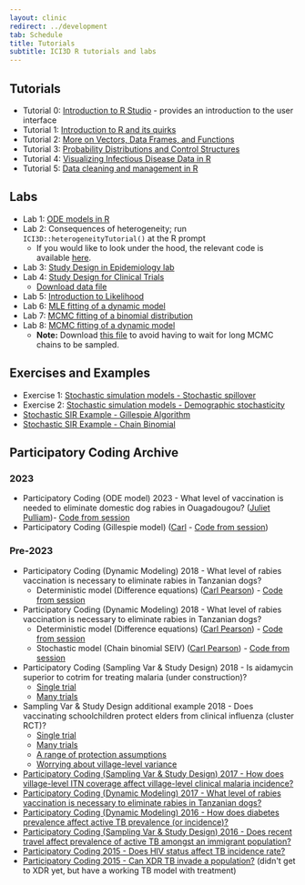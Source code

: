 ```yaml
---
layout: clinic
redirect: ../development
tab: Schedule
title: Tutorials
subtitle: ICI3D R tutorials and labs
---
```


## Tutorials

- Tutorial 0: [Introduction to R Studio](https://raw.githubusercontent.com/ICI3D/RTutorials/master/ICI3D_RTutorial_0.R) - provides an introduction to the user interface
- Tutorial 1: [Introduction to R and its quirks](https://raw.githubusercontent.com/ICI3D/RTutorials/master/ICI3D_RTutorial_1.R)
- Tutorial 2: [More on Vectors, Data Frames, and Functions](https://raw.githubusercontent.com/ICI3D/RTutorials/master/ICI3D_RTutorial_2.R)
- Tutorial 3: [Probability Distributions and Control Structures](https://raw.githubusercontent.com/ICI3D/RTutorials/master/ICI3D_RTutorial_3.R)
- Tutorial 4: [Visualizing Infectious Disease Data in R](./visualizeData)
- Tutorial 5: [Data cleaning and management in R](./dataCleaning)

## Labs

- Lab 1: [ODE models in R](https://raw.githubusercontent.com/ICI3D/RTutorials/master/ICI3D_Lab1_ODEmodels.R)
- Lab 2: Consequences of heterogeneity; run `ICI3D::heterogeneityTutorial()` at the R prompt
    - If you would like to look under the hood, the relevant code is available [here](https://github.com/ICI3D/ici3d-pkg/blob/master/R/heterogeneityTutorial.R).
- Lab 3: [Study Design in Epidemiology lab](https://raw.githubusercontent.com/ICI3D/RTutorials/master/ICI3D_Lab3_EpiStudyDesign.R)
- Lab 4: [Study Design for Clinical Trials](https://raw.githubusercontent.com/ICI3D/RTutorials/master/ICI3D_Lab4_RCT.R)    
    - [Download data file](https://github.com/ICI3D/datasets/blob/master/clinicalTrials/MuTxT.Rdata?raw=true)
- Lab 5: [Introduction to Likelihood](https://raw.githubusercontent.com/ICI3D/RTutorials/master/ICI3D_Lab5_introLikelihood.R)
- Lab 6: [MLE fitting of a dynamic model](https://raw.githubusercontent.com/ICI3D/RTutorials/master/ICI3D_Lab6_MLE_SIV_HIV.R)
- Lab 7: [MCMC fitting of a binomial distribution](https://raw.githubusercontent.com/ICI3D/RTutorials/master/ICI3D_Lab7_MCMC-Binomial.R)
- Lab 8: [MCMC fitting of a dynamic model](https://raw.githubusercontent.com/ICI3D/RTutorials/master/ICI3D_Lab8_MCMC-SI_HIV.R)
    - **Note:** Download [this file](https://raw.githubusercontent.com/ICI3D/RTutorials/master/MCMC_SI_runs.Rdata) to avoid having to wait for long MCMC chains to be sampled.

## Exercises and Examples

- Exercise 1: [Stochastic simulation models - Stochastic spillover](https://raw.githubusercontent.com/ICI3D/RTutorials/master/ICI3D_spillover_introductions.R)
- Exercise 2: [Stochastic simulation models - Demographic stochasticity](https://raw.githubusercontent.com/ICI3D/RTutorials/master/SimpleStochastic/SimpleStochastic.R)
- [Stochastic SIR Example - Gillespie Algorithm](./gillespie)
- [Stochastic SIR Example - Chain Binomial](https://raw.githubusercontent.com/ICI3D/RTutorials/master/ICI3D_Example_chainBinom.R)

## Participatory Coding Archive

### 2023

- Participatory Coding (ODE model) 2023 - What level of vaccination is needed to eliminate domestic dog rabies in Ouagadougou? ([Juliet Pulliam](../team/pulliam))- [Code from session](https://github.com/ICI3D/MMEDparticipants/blob/master/Resources/participatoryCoding_I.R)
- Participatory Coding (Gillespie model) ([Carl](../team/pearson) - [Code from session](https://github.com/ICI3D/MMEDparticipants/blob/master/Resources/participatoryCoding_II.R))

### Pre-2023

- Participatory Coding (Dynamic Modeling) 2018 - What level of rabies vaccination is necessary to eliminate rabies in Tanzanian dogs?
    - Deterministic model (Difference equations) ([Carl Pearson](../team/pearson)) - [Code from session](https://github.com/ICI3D/MMEDparticipants/raw/master/Resources/PearsonLiveCoding2021.R)
- Participatory Coding (Dynamic Modeling) 2018 - What level of rabies vaccination is necessary to eliminate rabies in Tanzanian dogs?
    - Deterministic model (Difference equations) ([Carl Pearson](../team/pearson)) - [Code from session](https://github.com/ICI3D/MMEDparticipants/raw/master/Resources/PearsonLiveCodingSEIV.zip)
    - Stochastic model (Chain binomial SEIV) ([Carl Pearson](../team/pearson)) - [Code from session](https://github.com/ICI3D/MMEDparticipants/raw/master/Resources/PearsonLiveCodingSEIV_cb.R)
- Participatory Coding (Sampling Var & Study Design) 2018 - Is aidamycin superior to cotrim for treating malaria (under construction)?
	* [Single trial](https://github.com/ICI3D/RTutorials/raw/master/sampling_JD/cotrimStudy.R)
	* [Many trials](https://github.com/ICI3D/RTutorials/raw/master/sampling_JD/cotrimTest.R)
- Sampling Var & Study Design additional example 2018 - Does vaccinating schoolchildren protect elders from clinical influenza (cluster RCT)?
	* [Single trial](https://github.com/ICI3D/RTutorials/raw/master/sampling_JD/fluStudy.R)
	* [Many trials](https://github.com/ICI3D/RTutorials/raw/master/sampling_JD/fluTest.R)
	* [A range of protection assumptions](https://github.com/ICI3D/RTutorials/raw/master/sampling_JD/fluExperiment.R)
	* [Worrying about village-level variance](https://github.com/ICI3D/RTutorials/raw/master/sampling_JD/fluExperiment_again.R)
- [Participatory Coding (Sampling Var & Study Design) 2017 - How does village-level ITN coverage affect village-level clinical malaria incidence?](https://github.com/ICI3D/RTutorials/raw/master/participatoryCoding_MalariaITN_2017.R)
- [Participatory Coding (Dynamic Modeling) 2017 - What level of rabies vaccination is necessary to eliminate rabies in Tanzanian dogs?](https://github.com/ICI3D/RTutorials/raw/master/particCoding_Rabies2017.R)
- [Participatory Coding (Dynamic Modeling) 2016 - How does diabetes prevalence affect active TB prevalence (or incidence)?](https://raw.githubusercontent.com/ICI3D/RTutorials/master/particCodingDynMod2016.R)
- [Participatory Coding (Sampling Var & Study Design) 2016 - Does recent travel affect prevalence of active TB amongst an immigrant population? ](https://raw.githubusercontent.com/ICI3D/RTutorials/master/participatoryCoding2016.R)
- [Participatory Coding 2015 - Does HIV status affect TB incidence rate?](https://raw.githubusercontent.com/ICI3D/RTutorials/master/participatoryCoding_HIVTB.R)
- [Participatory Coding 2015 - Can XDR TB invade a population?](https://raw.githubusercontent.com/ICI3D/RTutorials/master/ParticipatoryDynamicModel_TB.R) (didn't get to XDR yet, but have a working TB model with treatment)
